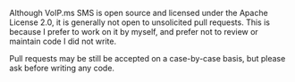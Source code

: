 Although VoIP.ms SMS is open source and licensed under the Apache License 2.0,
it is generally not open to unsolicited pull requests. This is because I prefer
to work on it by myself, and prefer not to review or maintain code I did not
write.

Pull requests may be still be accepted on a case-by-case basis, but please ask
before writing any code.
